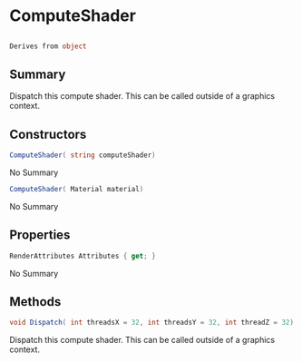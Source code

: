 # ComputeShader

## 
```c#
Derives from object
```

## Summary

Dispatch this compute shader. This can be called outside of a graphics context.
## Constructors

```c#
ComputeShader( string computeShader) 
```
No Summary
```c#
ComputeShader( Material material) 
```
No Summary
## Properties

```c#
RenderAttributes Attributes { get; } 
```
No Summary
## Methods

```c#
void Dispatch( int threadsX = 32, int threadsY = 32, int threadZ = 32) 
```
Dispatch this compute shader. This can be called outside of a graphics context.
